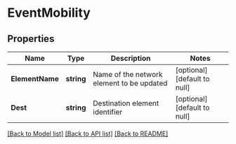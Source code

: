 # EventMobility

## Properties
Name | Type | Description | Notes
------------ | ------------- | ------------- | -------------
**ElementName** | **string** | Name of the network element to be updated | [optional] [default to null]
**Dest** | **string** | Destination element identifier | [optional] [default to null]

[[Back to Model list]](../README.md#documentation-for-models) [[Back to API list]](../README.md#documentation-for-api-endpoints) [[Back to README]](../README.md)


